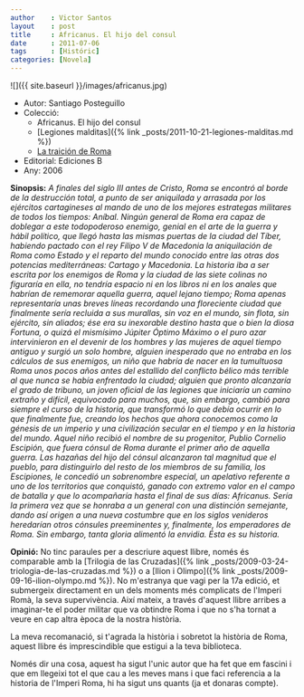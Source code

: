 ```yaml
---
author    : Victor Santos
layout    : post
title     : Africanus. El hijo del consul
date      : 2011-07-06
tags      : [Históric]
categories: [Novela]
---
```

![]({{ site.baseurl }}/images/africanus.jpg)

- Autor: Santiago Posteguillo
- Colecció:
  - Africanus. El hijo del consul
  - [Legiones malditas]({% link _posts/2011-10-21-legiones-malditas.md %})
  - [La traición de Roma]()
- Editorial: Ediciones B
- Any: 2006

<!--more-->

**Sinopsis:** *A finales del siglo III antes de Cristo, Roma se encontró al borde de la destrucción total, a punto de ser aniquilada y arrasada por los ejércitos cartagineses al mando de uno de los mejores estrategas militares de todos los tiempos: Aníbal. Ningún general de Roma era capaz de doblegar a este todopoderoso enemigo, genial en el arte de la guerra y hábil político, que llegó hasta las mismas puertas de la ciudad del Tíber, habiendo pactado con el rey Filipo V de Macedonia la aniquilación de Roma como Estado y el reparto del mundo conocido entre las otras dos potencias mediterráneas: Cartago y Macedonia. La historia iba a ser escrita por los enemigos de Roma y la ciudad de las siete colinas no figuraría en ella, no tendría espacio ni en los libros ni en los anales que habrían de rememorar aquella guerra, aquel lejano tiempo; Roma apenas representaría unas breves líneas recordando una floreciente ciudad que finalmente sería recluida a sus murallas, sin voz en el mundo, sin flota, sin ejército, sin aliados; ése era su inexorable destino hasta que o bien la diosa Fortuna, o quizá el mismísimo Júpiter Óptimo Máximo o el puro azar intervinieron en el devenir de los hombres y las mujeres de aquel tiempo antiguo y surgió un solo hombre, alguien inesperado que no entraba en los cálculos de sus enemigos, un niño que habría de nacer en la tumultuosa Roma unos pocos años antes del estallido del conflicto bélico más terrible al que nunca se había enfrentado la ciudad; alguien que pronto alcanzaría el grado de tribuno, un joven oficial de las legiones que iniciaría un camino extraño y difícil, equivocado para muchos, que, sin embargo, cambió para siempre el curso de la historia, que transformó lo que debía ocurrir en lo que finalmente fue, creando los hechos que ahora conocemos como la génesis de un imperio y una civilización secular en el tiempo y en la historia del mundo. Aquel niño recibió el nombre de su progenitor, Publio Cornelio Escipión, que fuera cónsul de Roma durante el primer año de aquella guerra. Las hazañas del hijo del cónsul alcanzaron tal magnitud que el pueblo, para distinguirlo del resto de los miembros de su familia, los Escipiones, le concedió un sobrenombre especial, un apelativo referente a uno de los territorios que conquistó, ganado con extremo valor en el campo de batalla y que lo acompañaría hasta el final de sus días: Africanus. Sería la primera vez que se honraba a un general con una distinción semejante, dando así origen a una nueva costumbre que en los siglos venideros heredarían otros cónsules preeminentes y, finalmente, los emperadores de Roma. Sin embargo, tanta gloria alimentó la envidia. Ésta es su historia.*

**Opinió:** No tinc paraules per a descriure aquest llibre, només és comparable amb la [Trilogia de las Cruzadas]({% link _posts/2009-03-24-triologia-de-las-cruzadas.md %}) o a [Ilion i Olimpo]({% link _posts/2009-09-16-ilion-olympo.md %}). No m'estranya que vagi per la 17a edició, et submergeix directament en un dels moments més complicats de l'Imperi Romà, la seva supervivència. Així mateix, a través d'aquest llibre arribes a imaginar-te el poder militar que va obtindre Roma i que no s'ha tornat a veure en cap altra època de la nostra història.

La meva recomanació, si t'agrada la història i sobretot la història de Roma, aquest llibre és imprescindible que estigui a la teva biblioteca.

Només dir una cosa, aquest ha sigut l'unic autor que ha fet que em fascini i que em llegeixi tot el que cau a les meves mans i que faci referencia a la historia de l'Imperi Roma, hi ha sigut uns quants (ja et donaras compte).
